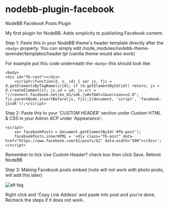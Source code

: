 # nodebb-plugin-facebook
NodeBB Facebook Posts Plugin

My first plugin for NodeBB. Adds simplicity to publishing Facebook content.

Step 1:
Paste this in your NodeBB theme's header template directly after the ``<body>`` property. 
You can simply edit /node_modules/nodebb-theme-lavender/templates/header.tpl (vanilla theme would also work)

For example put this code underneath the ``<body>`` this should look like:
```
<body>
<div id="fb-root"></div>
	<script>(function(d, s, id) { var js, fjs = d.getElementsByTagName(s)[0]; if (d.getElementById(id)) return; js = d.createElement(s); js.id = id; js.src = "//connect.facebook.net/en_US/sdk.js#xfbml=1&version=v2.0"; fjs.parentNode.insertBefore(js, fjs);}(document, 'script', 'facebook-jssdk'));</script>
```

Step 2:
Paste this to your 'CUSTOM HEADER' section under Custom HTML & CSS in your Admin ACP under 'Appearance':
```
<script>
    var facebookPosts = document.getElementById('#fb-post');
    facebookPosts.innerHTML = '<div class="fb-post" data-href="https://www.facebook.com/$1/posts/$2" data-width="500"></div>';
</script>
```
Remember to tick Use Custom Header? check box then click Save. Reboot NodeBB

Step 3:
Making Facebook posts embed (note will not work with photo posts, will add this later)

![alt tag](https://github.com/highkick05/nodebb-plugin-facebook/blob/master/facebook-plugin.jpg)

Right click and 'Copy Link Addess' and paste into post and you're done. Recheck the steps if it does not work.


